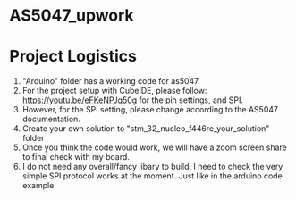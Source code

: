 # AS5047_upwork

# Project Logistics

1. "Arduino" folder has a working code for as5047.
2. For the project setup with CubeIDE, please follow: https://youtu.be/eFKeNPJq50g for the pin settings, and SPI.
3. However, for the SPI setting, please change according to the AS5047 documentation.
4. Create your own solution to "stm_32_nucleo_f446re_your_solution" folder
5. Once you think the code would work, we will have a zoom screen share to final check with my board.
6. I do not need any overall/fancy libary to build. I need to check the very simple SPI protocol works at the moment. Just like in the arduino code example.